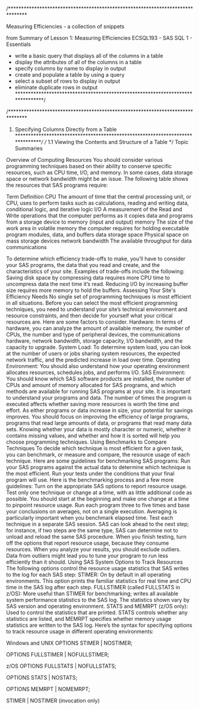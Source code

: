 /*******************************************************************************

Measuring Efficiencies - a collection of snippets

from Summary of Lesson 1: Measuring Efficiencies
ECSQL193 - SAS SQL 1 - Essentials

- write a basic query that displays all of the columns in a table
- display the attributes of all of the columns in a table
- specify columns by name to display in output
- create and populate a table by using a query
- select a subset of rows to display in output
- eliminate duplicate rows in output
*******************************************************************************/


/*******************************************************************************
1. Specifying Columns Directly from a Table
*******************************************************************************/
/* 1.1 Viewing the Contents and Structure of a Table */
Topic Summaries

Overview of Computing Resources You should consider various programming techniques based on their ability to conserve specific resources, such as CPU time, I/O, and memory. In some cases, data storage space or network bandwidth might be an issue. The following table shows the resources that SAS programs require:

Term	Definition
CPU	The amount of time that the central processing unit, or CPU, uses to perform tasks such as calculations, reading and writing data, conditional logic, and iterative logic
I/O	A measurement of the Read and Write operations that the computer performs as it copies data and programs from a storage device to memory (input and output)
memory	The size of the work area in volatile memory the computer requires for holding executable program modules, data, and buffers
data storage space	Physical space on mass storage devices
network bandwidth	The available throughput for data communications

To determine which efficiency trade-offs to make, you’ll have to consider your SAS programs, the data that you read and create, and the characteristics of your site. Examples of trade-offs include the following:
Saving disk space by compressing data requires more CPU time to uncompress data the next time it’s read.
Reducing I/O by increasing buffer size requires more memory to hold the buffers.
Assessing Your Site's Efficiency Needs No single set of programming techniques is most efficient in all situations. Before you can select the most efficient programming techniques, you need to understand your site’s technical environment and resource constraints, and then decide for yourself what your critical resources are. Here are some factors to consider.
Hardware: In terms of hardware, you can analyze the amount of available memory, the number of CPUs, the number and type of peripheral devices, the communications hardware, network bandwidth, storage capacity, I/O bandwidth, and the capacity to upgrade.
System Load: To determine system load, you can look at the number of users or jobs sharing system resources, the expected network traffic, and the predicted increase in load over time.
Operating Environment: You should also understand how your operating environment allocates resources, schedules jobs, and performs I/O.
SAS Environment: You should know which SAS software products are installed, the number of CPUs and amount of memory allocated for SAS programs, and which methods are available for running SAS programs at your site.
It is important to understand your programs and data. The number of times the program is executed affects whether saving more resources is worth the time and effort. As either programs or data increase in size, your potential for savings improves. You should focus on improving the efficiency of large programs, programs that read large amounts of data, or programs that read many data sets. Knowing whether your data is mostly character or numeric, whether it contains missing values, and whether and how it is sorted will help you choose programming techniques.
Using Benchmarks to Compare Techniques To decide which technique is most efficient for a given task, you can benchmark, or measure and compare, the resource usage of each technique. Here are some guidelines for benchmarking SAS programs:
Run your SAS programs against the actual data to determine which technique is the most efficient.
Run your tests under the conditions that your final program will use.
Here is the benchmarking process and a few more guidelines:
Turn on the appropriate SAS options to report resource usage.
Test only one technique or change at a time, with as little additional code as possible. You should start at the beginning and make one change at a time to pinpoint resource usage.
Run each program three to five times and base your conclusions on averages, not on a single execution. Averaging is particularly important when you benchmark elapsed time.
Test each technique in a separate SAS session. SAS can look ahead to the next step; for instance, if two steps are the same type, SAS can determine not to unload and reload the same SAS procedure.
When you finish testing, turn off the options that report resource usage, because they consume resources.
When you analyze your results, you should exclude outliers. Data from outliers might lead you to tune your program to run less efficiently than it should.
Using SAS System Options to Track Resources The following options control the resource usage statistics that SAS writes to the log for each SAS step:
STIMER: On by default in all operating environments. This option prints the familiar statistics for real time and CPU time in the SAS log after each step.
FULLSTIMER (called FULLSTATS in z/OS): More useful than STIMER for benchmarking; writes all available system performance statistics to the SAS log. The statistics shown vary by SAS version and operating environment.
STATS and MEMRPT (z/OS only): Used to control the statistics that are printed. STATS controls whether any statistics are listed, and MEMRPT specifies whether memory usage statistics are written to the SAS log.
Here’s the syntax for specifying options to track resource usage in different operating environments:

Windows and UNIX
OPTIONS STIMER | NOSTIMER;

OPTIONS FULLSTIMER | NOFULLSTIMER;

z/OS
OPTIONS FULLSTATS | NOFULLSTATS;

OPTIONS STATS | NOSTATS;

OPTIONS MEMRPT | NOMEMRPT;

STIMER | NOSTIMER (invocation only)
